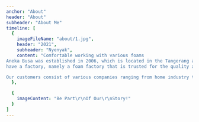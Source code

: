 ```yaml
---
anchor: "About"
header: "About"
subheader: "About Me"
timeline: [
  {
    imageFileName: "about/1.jpg",
    header: "2021",
    subheader: "Nyenyak",
    content: "Comfortable working with various foams
Aneka Busa was established in 2006, which is located in the Tangerang area.
have a factory, namely a foam factory that is trusted for the quality and superiority of its products, so that we can become a foam agent and become a foam supplier that has various advantages, especially in price, product, and on time delivery so that you can produce on time,

Our customers consist of various companies ranging from home industry to middle class. Consists of garment factories, furniture, contractors, packaging, electronics, shoes, furniture stores and various other industries. "
  },

  {
    imageContent: "Be Part\r\nOf Our\r\nStory!"
  }
]
---
```

